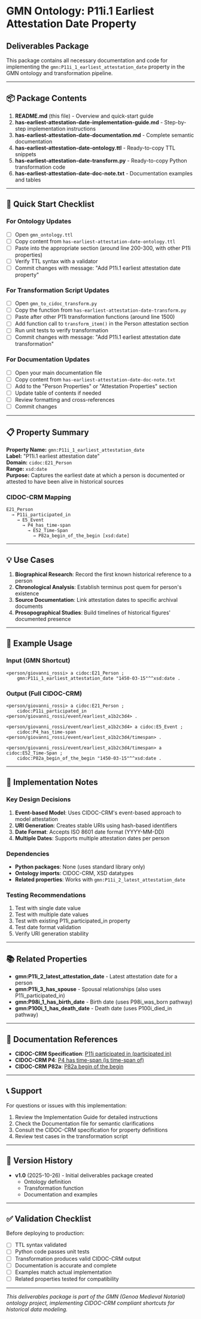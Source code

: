 # GMN Ontology: P11i.1 Earliest Attestation Date Property
## Deliverables Package

This package contains all necessary documentation and code for implementing the `gmn:P11i_1_earliest_attestation_date` property in the GMN ontology and transformation pipeline.

---

## 📦 Package Contents

1. **README.md** (this file) - Overview and quick-start guide
2. **has-earliest-attestation-date-implementation-guide.md** - Step-by-step implementation instructions
3. **has-earliest-attestation-date-documentation.md** - Complete semantic documentation
4. **has-earliest-attestation-date-ontology.ttl** - Ready-to-copy TTL snippets
5. **has-earliest-attestation-date-transform.py** - Ready-to-copy Python transformation code
6. **has-earliest-attestation-date-doc-note.txt** - Documentation examples and tables

---

## 🎯 Quick Start Checklist

### For Ontology Updates
- [ ] Open `gmn_ontology.ttl`
- [ ] Copy content from `has-earliest-attestation-date-ontology.ttl`
- [ ] Paste into the appropriate section (around line 200-300, with other P11i properties)
- [ ] Verify TTL syntax with a validator
- [ ] Commit changes with message: "Add P11i.1 earliest attestation date property"

### For Transformation Script Updates
- [ ] Open `gmn_to_cidoc_transform.py`
- [ ] Copy the function from `has-earliest-attestation-date-transform.py`
- [ ] Paste after other P11i transformation functions (around line 1500)
- [ ] Add function call to `transform_item()` in the Person attestation section
- [ ] Run unit tests to verify transformation
- [ ] Commit changes with message: "Add P11i.1 earliest attestation date transformation"

### For Documentation Updates
- [ ] Open your main documentation file
- [ ] Copy content from `has-earliest-attestation-date-doc-note.txt`
- [ ] Add to the "Person Properties" or "Attestation Properties" section
- [ ] Update table of contents if needed
- [ ] Review formatting and cross-references
- [ ] Commit changes

---

## 📋 Property Summary

**Property Name:** `gmn:P11i_1_earliest_attestation_date`  
**Label:** "P11i.1 earliest attestation date"  
**Domain:** `cidoc:E21_Person`  
**Range:** `xsd:date`  
**Purpose:** Captures the earliest date at which a person is documented or attested to have been alive in historical sources

### CIDOC-CRM Mapping
```
E21_Person 
  → P11i_participated_in 
    → E5_Event 
      → P4_has_time-span 
        → E52_Time-Span 
          → P82a_begin_of_the_begin [xsd:date]
```

---

## 💡 Use Cases

1. **Biographical Research**: Record the first known historical reference to a person
2. **Chronological Analysis**: Establish terminus post quem for person's existence
3. **Source Documentation**: Link attestation dates to specific archival documents
4. **Prosopographical Studies**: Build timelines of historical figures' documented presence

---

## 📖 Example Usage

### Input (GMN Shortcut)
```turtle
<person/giovanni_rossi> a cidoc:E21_Person ;
    gmn:P11i_1_earliest_attestation_date "1450-03-15"^^xsd:date .
```

### Output (Full CIDOC-CRM)
```turtle
<person/giovanni_rossi> a cidoc:E21_Person ;
    cidoc:P11i_participated_in <person/giovanni_rossi/event/earliest_a1b2c3d4> .

<person/giovanni_rossi/event/earliest_a1b2c3d4> a cidoc:E5_Event ;
    cidoc:P4_has_time-span <person/giovanni_rossi/event/earliest_a1b2c3d4/timespan> .

<person/giovanni_rossi/event/earliest_a1b2c3d4/timespan> a cidoc:E52_Time-Span ;
    cidoc:P82a_begin_of_the_begin "1450-03-15"^^xsd:date .
```

---

## 🔧 Implementation Notes

### Key Design Decisions

1. **Event-based Model**: Uses CIDOC-CRM's event-based approach to model attestation
2. **URI Generation**: Creates stable URIs using hash-based identifiers
3. **Date Format**: Accepts ISO 8601 date format (YYYY-MM-DD)
4. **Multiple Dates**: Supports multiple attestation dates per person

### Dependencies

- **Python packages**: None (uses standard library only)
- **Ontology imports**: CIDOC-CRM, XSD datatypes
- **Related properties**: Works with `gmn:P11i_2_latest_attestation_date`

### Testing Recommendations

1. Test with single date value
2. Test with multiple date values
3. Test with existing P11i_participated_in property
4. Test date format validation
5. Verify URI generation stability

---

## 📚 Related Properties

- **gmn:P11i_2_latest_attestation_date** - Latest attestation date for a person
- **gmn:P11i_3_has_spouse** - Spousal relationships (also uses P11i_participated_in)
- **gmn:P98i_1_has_birth_date** - Birth date (uses P98i_was_born pathway)
- **gmn:P100i_1_has_death_date** - Death date (uses P100i_died_in pathway)

---

## 🔗 Documentation References

- **CIDOC-CRM Specification**: [P11i participated in (participated in)](https://cidoc-crm.org/Property/P11i-participated-in/version-7.1.2)
- **CIDOC-CRM P4**: [P4 has time-span (is time-span of)](https://cidoc-crm.org/Property/P4-has-time-span/version-7.1.2)
- **CIDOC-CRM P82a**: [P82a begin of the begin](https://cidoc-crm.org/Property/P82a-begin-of-the-begin/version-7.1.2)

---

## 📞 Support

For questions or issues with this implementation:
1. Review the Implementation Guide for detailed instructions
2. Check the Documentation file for semantic clarifications
3. Consult the CIDOC-CRM specification for property definitions
4. Review test cases in the transformation script

---

## 📝 Version History

- **v1.0** (2025-10-26) - Initial deliverables package created
  - Ontology definition
  - Transformation function
  - Documentation and examples

---

## ✅ Validation Checklist

Before deploying to production:
- [ ] TTL syntax validated
- [ ] Python code passes unit tests
- [ ] Transformation produces valid CIDOC-CRM output
- [ ] Documentation is accurate and complete
- [ ] Examples match actual implementation
- [ ] Related properties tested for compatibility

---

*This deliverables package is part of the GMN (Genoa Medieval Notarial) ontology project, implementing CIDOC-CRM compliant shortcuts for historical data modeling.*
